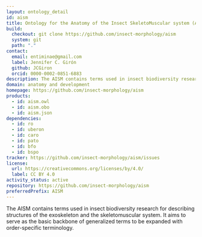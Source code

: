 ```yaml
---
layout: ontology_detail
id: aism
title: Ontology for the Anatomy of the Insect SkeletoMuscular system (AISM)
build:
  checkout: git clone https://github.com/insect-morphology/aism
  system: git
  path: "."
contact:
  email: entiminae@gmail.com
  label: Jennifer C. Girón
  github: JCGiron
  orcid: 0000-0002-0851-6883
description: The AISM contains terms used in insect biodiversity research for describing structures of the exoskeleton and the skeletomuscular system. It aims to serve as the basic backbone of generalized terms to be expanded with order-specific terminology.
domain: anatomy and development
homepage: https://github.com/insect-morphology/aism
products:
  - id: aism.owl
  - id: aism.obo
  - id: aism.json
dependencies:
  - id: ro
  - id: uberon
  - id: caro
  - id: pato
  - id: bfo
  - id: bspo
tracker: https://github.com/insect-morphology/aism/issues
license:
  url: https://creativecommons.org/licenses/by/4.0/
  label: CC BY 4.0
activity_status: active
repository: https://github.com/insect-morphology/aism
preferredPrefix: AISM
---
```


The AISM contains terms used in insect biodiversity research for describing structures of the exoskeleton and the skeletomuscular system. It aims to serve as the basic backbone of generalized terms to be expanded with order-specific terminology.

